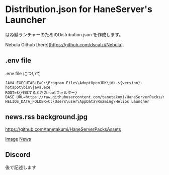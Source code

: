 # Distribution.json for HaneServer's Launcher

はね鯖ランチャーのためのDistribution.json を作成します。 

Nebula Github [here][https://github.com/dscalzi/Nebula].

## .env file

.env file について
```properties
JAVA_EXECUTABLE=C:\Program Files\AdoptOpenJDK\jdk-${version}-hotspot\bin\java.exe
ROOT=${作成するときのrootフォルダー}
BASE_URL=https://raw.githubusercontent.com/tanetakumi/HaneServerPacks/main/
HELIOS_DATA_FOLDER=C:\Users\user\AppData\Roaming\Helios Launcher
```

## news.rss background.jpg

https://github.com/tanetakumi/HaneServerPacksAssets

[Image](https://raw.githubusercontent.com/tanetakumi/HaneServerPacksAssets/main/background.jpg)
[News](https://raw.githubusercontent.com/tanetakumi/HaneServerPacksAssets/main/news.rss)

## Discord 

後で記述します
